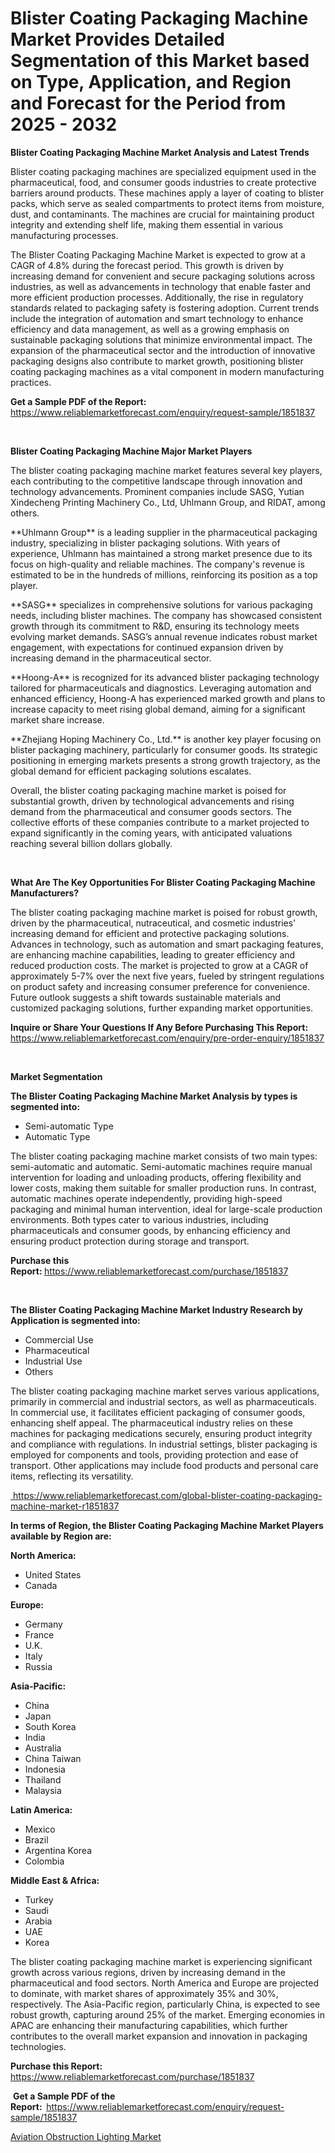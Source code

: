 <p><h1>Blister Coating Packaging Machine Market Provides Detailed Segmentation of this Market based on Type, Application, and Region and Forecast for the Period from 2025 - 2032</h1></p><p><strong>Blister Coating Packaging Machine Market Analysis and Latest Trends</strong></p>
<p><p>Blister coating packaging machines are specialized equipment used in the pharmaceutical, food, and consumer goods industries to create protective barriers around products. These machines apply a layer of coating to blister packs, which serve as sealed compartments to protect items from moisture, dust, and contaminants. The machines are crucial for maintaining product integrity and extending shelf life, making them essential in various manufacturing processes.</p><p>The Blister Coating Packaging Machine Market is expected to grow at a CAGR of 4.8% during the forecast period. This growth is driven by increasing demand for convenient and secure packaging solutions across industries, as well as advancements in technology that enable faster and more efficient production processes. Additionally, the rise in regulatory standards related to packaging safety is fostering adoption. Current trends include the integration of automation and smart technology to enhance efficiency and data management, as well as a growing emphasis on sustainable packaging solutions that minimize environmental impact. The expansion of the pharmaceutical sector and the introduction of innovative packaging designs also contribute to market growth, positioning blister coating packaging machines as a vital component in modern manufacturing practices.</p></p>
<p><strong>Get a Sample PDF of the Report:&nbsp;</strong> <a href="https://www.reliablemarketforecast.com/enquiry/request-sample/1851837?utm_campaign=2875&utm_medium=2&utm_source=Github&utm_content=ia&utm_term=26032025&utm_id=blister-coating-packaging-machine">https://www.reliablemarketforecast.com/enquiry/request-sample/1851837</a></p>
<p>&nbsp;</p>
<p><strong>Blister Coating Packaging Machine Major Market Players</strong></p>
<p><p>The blister coating packaging machine market features several key players, each contributing to the competitive landscape through innovation and technology advancements. Prominent companies include SASG, Yutian Xindecheng Printing Machinery Co., Ltd, Uhlmann Group, and RIDAT, among others.</p><p>**Uhlmann Group** is a leading supplier in the pharmaceutical packaging industry, specializing in blister packaging solutions. With years of experience, Uhlmann has maintained a strong market presence due to its focus on high-quality and reliable machines. The company's revenue is estimated to be in the hundreds of millions, reinforcing its position as a top player.</p><p>**SASG** specializes in comprehensive solutions for various packaging needs, including blister machines. The company has showcased consistent growth through its commitment to R&D, ensuring its technology meets evolving market demands. SASG’s annual revenue indicates robust market engagement, with expectations for continued expansion driven by increasing demand in the pharmaceutical sector.</p><p>**Hoong-A** is recognized for its advanced blister packaging technology tailored for pharmaceuticals and diagnostics. Leveraging automation and enhanced efficiency, Hoong-A has experienced marked growth and plans to increase capacity to meet rising global demand, aiming for a significant market share increase.</p><p>**Zhejiang Hoping Machinery Co., Ltd.** is another key player focusing on blister packaging machinery, particularly for consumer goods. Its strategic positioning in emerging markets presents a strong growth trajectory, as the global demand for efficient packaging solutions escalates.</p><p>Overall, the blister coating packaging machine market is poised for substantial growth, driven by technological advancements and rising demand from the pharmaceutical and consumer goods sectors. The collective efforts of these companies contribute to a market projected to expand significantly in the coming years, with anticipated valuations reaching several billion dollars globally.</p></p>
<p>&nbsp;</p>
<p><strong>What Are The Key Opportunities For Blister Coating Packaging Machine Manufacturers?</strong></p>
<p><p>The blister coating packaging machine market is poised for robust growth, driven by the pharmaceutical, nutraceutical, and cosmetic industries' increasing demand for efficient and protective packaging solutions. Advances in technology, such as automation and smart packaging features, are enhancing machine capabilities, leading to greater efficiency and reduced production costs. The market is projected to grow at a CAGR of approximately 5-7% over the next five years, fueled by stringent regulations on product safety and increasing consumer preference for convenience. Future outlook suggests a shift towards sustainable materials and customized packaging solutions, further expanding market opportunities.</p></p>
<p><strong>Inquire or Share Your Questions If Any Before Purchasing This Report:</strong> <a href="https://www.reliablemarketforecast.com/enquiry/pre-order-enquiry/1851837?utm_campaign=2875&utm_medium=2&utm_source=Github&utm_content=ia&utm_term=26032025&utm_id=blister-coating-packaging-machine">https://www.reliablemarketforecast.com/enquiry/pre-order-enquiry/1851837</a></p>
<p>&nbsp;</p>
<p><strong>Market Segmentation</strong></p>
<p><strong>The Blister Coating Packaging Machine Market Analysis by types is segmented into:</strong></p>
<p><ul><li>Semi-automatic Type</li><li>Automatic Type</li></ul></p>
<p><p>The blister coating packaging machine market consists of two main types: semi-automatic and automatic. Semi-automatic machines require manual intervention for loading and unloading products, offering flexibility and lower costs, making them suitable for smaller production runs. In contrast, automatic machines operate independently, providing high-speed packaging and minimal human intervention, ideal for large-scale production environments. Both types cater to various industries, including pharmaceuticals and consumer goods, by enhancing efficiency and ensuring product protection during storage and transport.</p></p>
<p><strong>Purchase this Report:&nbsp;</strong><a href="https://www.reliablemarketforecast.com/purchase/1851837?utm_campaign=2875&utm_medium=2&utm_source=Github&utm_content=ia&utm_term=26032025&utm_id=blister-coating-packaging-machine">https://www.reliablemarketforecast.com/purchase/1851837</a></p>
<p>&nbsp;</p>
<p><strong>The Blister Coating Packaging Machine Market Industry Research by Application is segmented into:</strong></p>
<p><ul><li>Commercial Use</li><li>Pharmaceutical</li><li>Industrial Use</li><li>Others</li></ul></p>
<p><p>The blister coating packaging machine market serves various applications, primarily in commercial and industrial sectors, as well as pharmaceuticals. In commercial use, it facilitates efficient packaging of consumer goods, enhancing shelf appeal. The pharmaceutical industry relies on these machines for packaging medications securely, ensuring product integrity and compliance with regulations. In industrial settings, blister packaging is employed for components and tools, providing protection and ease of transport. Other applications may include food products and personal care items, reflecting its versatility.</p></p>
<p><a href="https://www.reliablemarketforecast.com/global-blister-coating-packaging-machine-market-r1851837?utm_campaign=2875&utm_medium=2&utm_source=Github&utm_content=ia&utm_term=26032025&utm_id=blister-coating-packaging-machine">&nbsp;https://www.reliablemarketforecast.com/global-blister-coating-packaging-machine-market-r1851837</a></p>
<p><strong>In terms of Region, the Blister Coating Packaging Machine Market Players available by Region are:</strong></p>
<p>
    <p> <strong> North America: </strong>
        <ul>
            <li>United States</li>
            <li>Canada</li>
        </ul>
        </p> 
    <p> <strong> Europe: </strong>
        <ul>
            <li>Germany</li>
            <li>France</li>
            <li>U.K.</li>
            <li>Italy</li>
            <li>Russia</li>
        </ul>
        </p> 
    <p> <strong> Asia-Pacific: </strong>
        <ul>
            <li>China</li>
            <li>Japan</li>
            <li>South Korea</li>
            <li>India</li>
            <li>Australia</li>
            <li>China Taiwan</li>
            <li>Indonesia</li>
            <li>Thailand</li>
            <li>Malaysia</li>
        </ul>
        </p> 
    <p> <strong> Latin America: </strong>
        <ul>
            <li>Mexico</li>
            <li>Brazil</li>
            <li>Argentina Korea</li>
            <li>Colombia</li>
        </ul>
        </p> 
    <p> <strong> Middle East & Africa: </strong>
        <ul>
            <li>Turkey</li>
            <li>Saudi</li>
            <li>Arabia</li>
            <li>UAE</li>
            <li>Korea</li>
        </ul>
    </p>
    </p>
<p><p>The blister coating packaging machine market is experiencing significant growth across various regions, driven by increasing demand in the pharmaceutical and food sectors. North America and Europe are projected to dominate, with market shares of approximately 35% and 30%, respectively. The Asia-Pacific region, particularly China, is expected to see robust growth, capturing around 25% of the market. Emerging economies in APAC are enhancing their manufacturing capabilities, which further contributes to the overall market expansion and innovation in packaging technologies.</p></p>
<p><strong>Purchase this Report: </strong><a href="https://www.reliablemarketforecast.com/purchase/1851837?utm_campaign=2875&utm_medium=2&utm_source=Github&utm_content=ia&utm_term=26032025&utm_id=blister-coating-packaging-machine">https://www.reliablemarketforecast.com/purchase/1851837</a></p>
<p>&nbsp;<strong>Get a Sample PDF of the Report:&nbsp;&nbsp;</strong><a href="https://www.reliablemarketforecast.com/enquiry/request-sample/1851837?utm_campaign=2875&utm_medium=2&utm_source=Github&utm_content=ia&utm_term=26032025&utm_id=blister-coating-packaging-machine">https://www.reliablemarketforecast.com/enquiry/request-sample/1851837</a></p>
<p><strong></strong></p>
<p><p><a href="https://github.com/vitrilaoire/Market-Research-Report-List-1/blob/main/aviation-obstruction-lighting-market.md?utm_campaign=2875&utm_medium=2&utm_source=Github&utm_content=ia&utm_term=26032025&utm_id=blister-coating-packaging-machine">Aviation Obstruction Lighting Market</a></p></p>